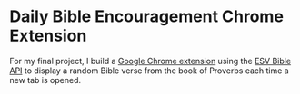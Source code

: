 # Daily Bible Encouragement Chrome Extension

For my final project, I build a [Google Chrome extension](https://chrome.google.com/webstore/detail/daily-bible-encouragement/kjhfgpbpiclhpmfljkfidleimfkeemhc) using the [ESV Bible API](https://api.esv.org/) to display a random Bible verse from the book of Proverbs each time a new tab is opened.